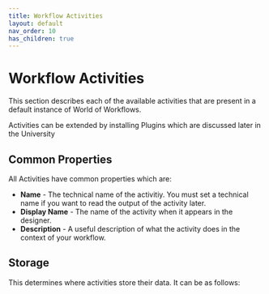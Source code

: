 ```yaml
---
title: Workflow Activities
layout: default
nav_order: 10
has_children: true
---
```


# Workflow Activities
This section describes each of the available activities that are present in a default instance of World of Workflows.

Activities can be extended by installing Plugins which are discussed later in the University

## Common Properties

All Activities have common properties which are:

- **Name** - The technical name of the activitiy. You must set a technical name if you want to read the output of the activity later.
- **Display Name** - The name of the activity when it appears in the designer.
- **Description** - A useful description of what the activity does in the context of your workflow.


## Storage
This determines where activities store their data. It can be as follows:

